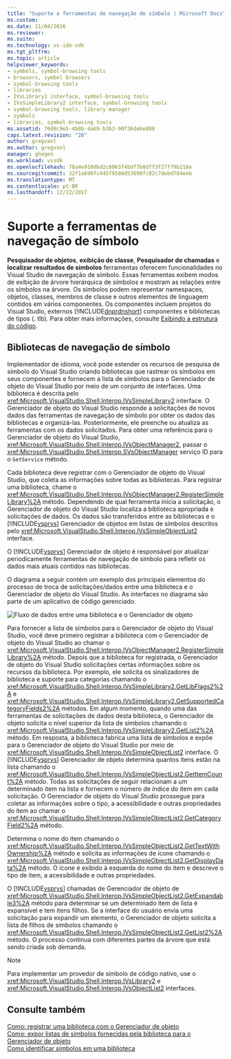 ```yaml
---
title: "Suporte a ferramentas de navegação de símbolo | Microsoft Docs"
ms.custom: 
ms.date: 11/04/2016
ms.reviewer: 
ms.suite: 
ms.technology: vs-ide-sdk
ms.tgt_pltfrm: 
ms.topic: article
helpviewer_keywords:
- symbols, symbol-browsing tools
- browsers, symbol browsers
- symbol-browsing tools
- libraries
- IVsLibrary2 interface, symbol-browsing tools
- IVsSimpleLibrary2 interface, symbol-browsing tools
- symbol-browsing tools, library manager
- symbols
- libraries, symbol-browsing tools
ms.assetid: 70d8c9e5-4b0b-4a69-b3b3-90f36debe880
caps.latest.revision: "26"
author: gregvanl
ms.author: gregvanl
manager: ghogen
ms.workload: vssdk
ms.openlocfilehash: 78a4e910dbd2c6063f4bdf7b0dff3f27f79b218e
ms.sourcegitcommit: 32f1a690fc445f9586d53698fc82c7debd784eeb
ms.translationtype: MT
ms.contentlocale: pt-BR
ms.lasthandoff: 12/22/2017
---
```

# <a name="supporting-symbol-browsing-tools"></a>Suporte a ferramentas de navegação de símbolo
**Pesquisador de objetos**, **exibição de classe**, **Pesquisador de chamadas** e **localizar resultados de símbolos** ferramentas oferecem funcionalidades no Visual Studio de navegação de símbolo. Essas ferramentas exibem modos de exibição de árvore hierárquica de símbolos e mostram as relações entre os símbolos na árvore. Os símbolos podem representar namespaces, objetos, classes, membros de classe e outros elementos de linguagem contidos em vários componentes. Os componentes incluem projetos do Visual Studio, externos [!INCLUDE[dnprdnshort](../../code-quality/includes/dnprdnshort_md.md)] componentes e bibliotecas de tipos (. tlb). Para obter mais informações, consulte [Exibindo a estrutura do código](../../ide/viewing-the-structure-of-code.md).  
  
## <a name="symbol-browsing-libraries"></a>Bibliotecas de navegação de símbolo  
 Implementador de idioma, você pode estender os recursos de pesquisa de símbolo do Visual Studio criando bibliotecas que rastrear os símbolos em seus componentes e fornecem a lista de símbolos para o Gerenciador de objeto do Visual Studio por meio de um conjunto de interfaces. Uma biblioteca é descrita pelo <xref:Microsoft.VisualStudio.Shell.Interop.IVsSimpleLibrary2> interface. O Gerenciador de objeto do Visual Studio responde a solicitações de novos dados das ferramentas de navegação de símbolo por obter os dados das bibliotecas e organizá-las. Posteriormente, ele preenche ou atualiza as ferramentas com os dados solicitados. Para obter uma referência para o Gerenciador de objeto do Visual Studio, <xref:Microsoft.VisualStudio.Shell.Interop.IVsObjectManager2>, passar o <xref:Microsoft.VisualStudio.Shell.Interop.SVsObjectManager> serviço ID para o `GetService` método.  
  
 Cada biblioteca deve registrar com o Gerenciador de objeto do Visual Studio, que coleta as informações sobre todas as bibliotecas. Para registrar uma biblioteca, chame o <xref:Microsoft.VisualStudio.Shell.Interop.IVsObjectManager2.RegisterSimpleLibrary%2A> método. Dependendo de qual ferramenta inicia a solicitação, o Gerenciador de objeto do Visual Studio localiza a biblioteca apropriada e solicitações de dados. Os dados são transferidos entre as bibliotecas e o [!INCLUDE[vsprvs](../../code-quality/includes/vsprvs_md.md)] Gerenciador de objetos em listas de símbolos descritos pelo <xref:Microsoft.VisualStudio.Shell.Interop.IVsSimpleObjectList2> interface.  
  
 O [!INCLUDE[vsprvs](../../code-quality/includes/vsprvs_md.md)] Gerenciador de objeto é responsável por atualizar periodicamente ferramentas de navegação de símbolo para refletir os dados mais atuais contidos nas bibliotecas.  
  
 O diagrama a seguir contém um exemplo dos principais elementos do processo de troca de solicitações/dados entre uma biblioteca e o Gerenciador de objeto do Visual Studio. As interfaces no diagrama são parte de um aplicativo de código gerenciado.  
  
 ![Fluxo de dados entre uma biblioteca e o Gerenciador de objeto](../../extensibility/internals/media/callbrowserdiagram.gif "CallBrowserDiagram")  
  
 Para fornecer a lista de símbolos para o Gerenciador de objeto do Visual Studio, você deve primeiro registrar a biblioteca com o Gerenciador de objeto do Visual Studio ao chamar o <xref:Microsoft.VisualStudio.Shell.Interop.IVsObjectManager2.RegisterSimpleLibrary%2A> método. Depois que a biblioteca for registrada, o Gerenciador de objeto do Visual Studio solicitações certas informações sobre os recursos da biblioteca. Por exemplo, ele solicita os sinalizadores de biblioteca e suporte para categorias chamando o <xref:Microsoft.VisualStudio.Shell.Interop.IVsSimpleLibrary2.GetLibFlags2%2A> e <xref:Microsoft.VisualStudio.Shell.Interop.IVsSimpleLibrary2.GetSupportedCategoryFields2%2A> métodos. Em algum momento, quando uma das ferramentas de solicitações de dados desta biblioteca, o Gerenciador de objeto solicita o nível superior da lista de símbolos chamando o <xref:Microsoft.VisualStudio.Shell.Interop.IVsSimpleLibrary2.GetList2%2A> método. Em resposta, a biblioteca fabrica uma lista de símbolos e expõe para o Gerenciador de objeto do Visual Studio por meio de <xref:Microsoft.VisualStudio.Shell.Interop.IVsSimpleObjectList2> interface. O [!INCLUDE[vsprvs](../../code-quality/includes/vsprvs_md.md)] Gerenciador de objeto determina quantos itens estão na lista chamando o <xref:Microsoft.VisualStudio.Shell.Interop.IVsSimpleObjectList2.GetItemCount%2A> método. Todas as solicitações de seguir relacionam a um determinado item na lista e fornecem o número de índice do item em cada solicitação. O Gerenciador de objeto do Visual Studio prossegue para coletar as informações sobre o tipo, a acessibilidade e outras propriedades do item ao chamar o <xref:Microsoft.VisualStudio.Shell.Interop.IVsSimpleObjectList2.GetCategoryField2%2A> método.  
  
 Determina o nome do item chamando o <xref:Microsoft.VisualStudio.Shell.Interop.IVsSimpleObjectList2.GetTextWithOwnership%2A> método e solicita as informações de ícone chamando o <xref:Microsoft.VisualStudio.Shell.Interop.IVsSimpleObjectList2.GetDisplayData%2A> método. O ícone é exibido à esquerda do nome do item e descreve o tipo de item, a acessibilidade e outras propriedades.  
  
 O [!INCLUDE[vsprvs](../../code-quality/includes/vsprvs_md.md)] chamadas de Gerenciador de objeto de <xref:Microsoft.VisualStudio.Shell.Interop.IVsSimpleObjectList2.GetExpandable3%2A> método para determinar se um determinado item de lista é expansível e tem itens filhos. Se a interface do usuário envia uma solicitação para expandir um elemento, o Gerenciador de objeto solicita a lista de filhos de símbolos chamando o <xref:Microsoft.VisualStudio.Shell.Interop.IVsSimpleObjectList2.GetList2%2A> método. O processo continua com diferentes partes da árvore que está sendo criada sob demanda.  
  
> [!NOTE]
>  Para implementar um provedor de símbolo de código nativo, use o <xref:Microsoft.VisualStudio.Shell.Interop.IVsLibrary2> e <xref:Microsoft.VisualStudio.Shell.Interop.IVsObjectList2> interfaces.  
  
## <a name="see-also"></a>Consulte também  
 [Como: registrar uma biblioteca com o Gerenciador de objeto](../../extensibility/internals/how-to-register-a-library-with-the-object-manager.md)   
 [Como: expor listas de símbolos fornecidas pela biblioteca para o Gerenciador de objeto](../../extensibility/internals/how-to-expose-lists-of-symbols-provided-by-the-library-to-the-object-manager.md)   
 [Como identificar símbolos em uma biblioteca](../../extensibility/internals/how-to-identify-symbols-in-a-library.md)